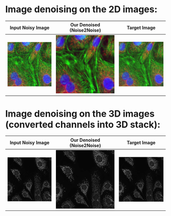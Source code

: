 # Image denoising on the 2D images:


Input Noisy Image          | Our Denoised (Noise2Noise)| Target Image 		         |	
:-------------------------:|:-------------------------:|:-------------------------:|
![](2D_images/Raw_Images/WideField_BPAE_raw_rgb_new1.png)   | ![](2D_images/Image_Denoising_results/WideField_BPAE_denoised_rgb_new1.png)  | ![](2D_images/Target(ground_truth)_Images/WideField_BPAE_gt_rgb_new1.png) | 

# Image denoising on the 3D images (converted channels into 3D stack):


Input Noisy Image          | Our Denoised (Noise2Noise)| Target Image 		         |	
:-------------------------:|:-------------------------:|:-------------------------:|
![](3D_images/Raw_Images/3D_volume_raw_stack1_8bit.gif)   | ![](3D_images/Image_Denoising_results/3D_volume_denoised_stack1_8bit.gif)  | ![](3D_images/Target(ground_truth)_Images/3D_volume_gt_stack1_8bit.gif) | 
